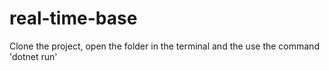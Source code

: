 # real-time-base

Clone the project, open the folder in the terminal and the use the command  
    'dotnet run'
